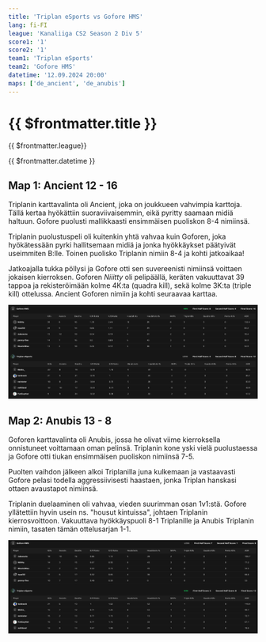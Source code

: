```yaml
---
title: 'Triplan eSports vs Gofore HMS'
lang: fi-FI
league: 'Kanaliiga CS2 Season 2 Div 5'
score1: '1'
score2: '1'
team1: 'Triplan eSports'
team2: 'Gofore HMS'
datetime: '12.09.2024 20:00'
maps: ['de_ancient', 'de_anubis']
---
```


# {{ $frontmatter.title }}

<p class="text-md my-0 font-semibold"> {{ $frontmatter.league}}</p>
<p class="text-md mt-0 font-semibold"> {{ $frontmatter.datetime }}</p>

## Map 1: Ancient<span class="text-red-500"> 12 - 16</span>

Triplanin karttavalinta oli Ancient, joka on joukkueen vahvimpia karttoja. Tällä kertaa hyökättiin suoraviivaisemmin, eikä pyritty saamaan midiä haltuun. Gofore puolusti mallikkaasti ensimmäisen puoliskon 8-4 nimiinsä.

Triplanin puolustuspeli oli kuitenkin yhtä vahvaa kuin Goforen, joka hyökätessään pyrki hallitsemaan midiä ja jonka hyökkäykset päätyivät useimmiten B:lle. Toinen puolisko Triplanin nimiin 8-4 ja kohti jatkoaikaa!

Jatkoajalla tukka pöllysi ja Gofore otti sen suvereenisti nimiinsä voittaen jokaisen kierroksen. Goforen _Niiitty_ oli pelipäällä, keräten vakuuttavat 39 tappoa ja rekisteröimään kolme 4K:ta (quadra kill), sekä kolme 3K:ta (triple kill) ottelussa. Ancient Goforen nimiin ja kohti seuraavaa karttaa.

![Map 1: Ancient scoreboard](../../images/kanaliiga-cs2-season-2/gofore-hms-ancient-scoreboard.png)

## Map 2: Anubis<span class="text-green-500"> 13 - 8</span>

Goforen karttavalinta oli Anubis, jossa he olivat viime kierroksella onnistuneet voittamaan oman pelinsä. Triplanin kone yski vielä puolustaessa ja Gofore otti tiukan ensimmäisen puoliskon nimiinsä 7-5.

Puolten vaihdon jälkeen alkoi Triplanilla juna kulkemaan ja vastaavasti Gofore pelasi todella aggressiivisesti haastaen, jonka Triplan hanskasi ottaen avaustapot nimiinsä.

Triplanin duelaaminen oli vahvaa, vieden suurimman osan 1v1:stä. Gofore yllätettiin hyvin usein ns. "housut kintuissa", johtaen Triplanin kierrosvoittoon. Vakuuttava hyökkäyspuoli 8-1 Triplanille ja Anubis Triplanin nimiin, tasaten tämän ottelusarjan 1-1.

![Map 2: Anubis scoreboard](../../images/kanaliiga-cs2-season-2/gofore-hms-anubis-scoreboard.png)
